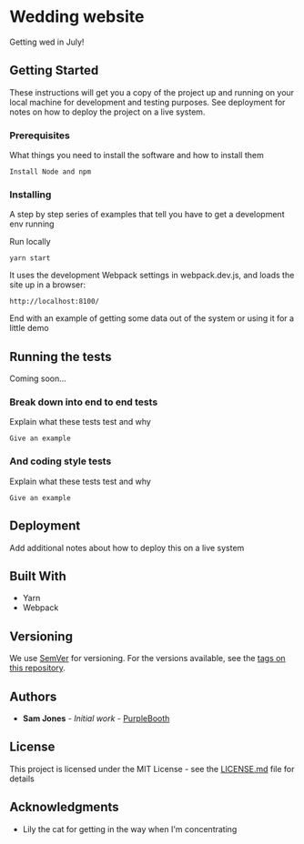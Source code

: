 # Wedding website

Getting wed in July!

## Getting Started

These instructions will get you a copy of the project up and running on your local machine for development and testing purposes. See deployment for notes on how to deploy the project on a live system.

### Prerequisites

What things you need to install the software and how to install them

```
Install Node and npm
```

### Installing

A step by step series of examples that tell you have to get a development env running

Run locally

```
yarn start
```

It uses the development Webpack settings in webpack.dev.js, and loads the site up in a browser:

```
http://localhost:8100/
```

End with an example of getting some data out of the system or using it for a little demo

## Running the tests

Coming soon...

### Break down into end to end tests

Explain what these tests test and why

```
Give an example
```

### And coding style tests

Explain what these tests test and why

```
Give an example
```

## Deployment

Add additional notes about how to deploy this on a live system

## Built With

* Yarn
* Webpack


## Versioning

We use [SemVer](http://semver.org/) for versioning. For the versions available, see the [tags on this repository](https://github.com/your/project/tags).

## Authors

* **Sam Jones** - *Initial work* - [PurpleBooth](https://github.com/PurpleBooth)


## License

This project is licensed under the MIT License - see the [LICENSE.md](LICENSE.md) file for details

## Acknowledgments

* Lily the cat for getting in the way when I'm concentrating
